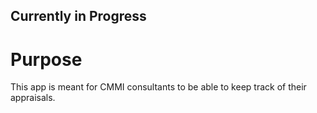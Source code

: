 ## Currently in Progress

# Purpose

This app is meant for CMMI consultants to be able to keep track of their appraisals.
